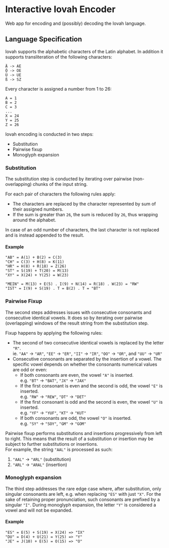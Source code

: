 # Interactive Iovah Encoder

Web app for encoding and (possibly) decoding the Iovah language.

## Language Specification

Iovah supports the alphabetic characters of the Latin alphabet. In addition it
supports transliteration of the following characters:

```text
Ä -> AE
Ö -> OE
Ü -> UE
ß -> SZ
```

Every character is assigned a number from 1 to 26:

```text
A = 1
B = 2
C = 3
...
X = 24
Y = 25
Z = 26
```

Iovah encoding is conducted in two steps:

- Substitution
- Pairwise fixup
- Monoglyph expansion

### Substitution

The substitution step is conducted by iterating over pairwise (non-overlapping)
chunks of the input string.

For each pair of characters the following rules apply:

- The characters are replaced by the character represented by sum of their
  assigned numbers.
- If the sum is greater than `26`, the sum is reduced by `26`, thus wrapping
  around the alphabet.

In case of an odd number of characters, the last character is not replaced and
is instead appended to the result.

#### Example

```text
"AB" = A(1) + B(2) = C(3)
"CH" = C(3) + H(8) = K(11)
"HR" = H(8) + R(18) = Z(26)
"ST" = S(19) + T(20) = M(13)
"XY" = X(24) + Y(25) = W(23)

"MEIN" = M(13) + E(5) . I(9) + N(14) = R(18) . W(23) = "RW"
"IST" = I(9) + S(19) . T = B(2) . T = "BT"
```

### Pairwise Fixup

The second steps addresses issues with consecutive consonants and consecutive
identical vowels. It does so by iterating over pairwise (overlapping) windows of
the result string from the substitution step.

Fixup happens by applying the following rules:

- The second of two consecutive identical vowels is replaced by the letter
  `"R"`.\
  ie. `"AA"` -> `"AR"`, `"EE"` -> `"ER"`, `"II"` -> `"IR"`, `"OO"` -> `"OR"`,
  and `"UU"` -> `"UR"`
- Consecutive consonants are separated by the insertion of a vowel. The specific
  vowel depends on whether the consonants numerical values are odd or even:
  - If both consonants are even, the vowel `"A"` is inserted.\
    e.g. `"BT"` -> `"BAT"`, `"JX"` -> `"JAX"`
  - If the first consonant is even and the second is odd, the vowel `"E"` is
    inserted.\
    e.g. `"RW"` -> `"REW"`, `"DT"` -> `"DET"`
  - If the first consonant is odd and the second is even, the vowel `"U"` is
    inserted.\
    e.g. `"YF"` -> `"YUF"`, `"KT"` -> `"KUT"`
  - If both consonants are odd, the vowel `"O"` is inserted.\
    e.g. `"SY"` -> `"SOY"`, `"GM"` -> `"GOM"`

Pairwise fixup performs substitutions and insertions progressively from left to
right. This means that the result of a substitution or insertion may be subject
to further substitutions or insertions.\
For example, the string `"AAL"` is processed as such:

1. `"AAL"` -> `"ARL"` (substitution)
2. `"ARL"` -> `"ARAL"` (insertion)

### Monoglyph expansion

The third step addresses the rare edge case where, after substitution, only
singular consonants are left, e.g. when replacing `"ES"` with just `"X"`. For
the sake of retaining proper pronunciation, such consonants are prefixed by a
singular `"I"`. During monoglyph expansion, the letter `"Y"` is considered a
vowel and will not be expanded.

#### Example

```text
"ES" = E(5) + S(19) = X(24) => "IX"
"DU" = D(4) + U(21) = Y(25) => "Y"
"JE" = J(10) + E(5) = O(15) => "O"
```
